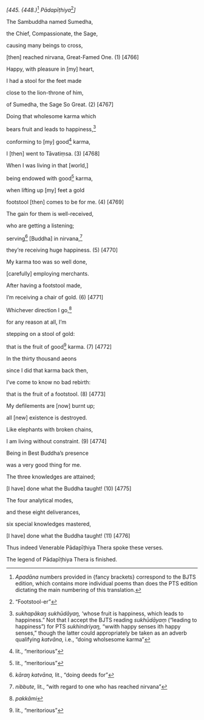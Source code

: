 *\[445. {448.}*[^1] *Pādapīṭhiya*[^2]*\]*

The Sambuddha named Sumedha,

the Chief, Compassionate, the Sage,

causing many beings to cross,

\[then\] reached nirvana, Great-Famed One. (1) \[4766\]

Happy, with pleasure in \[my\] heart,

I had a stool for the feet made

close to the lion-throne of him,

of Sumedha, the Sage So Great. (2) \[4767\]

Doing that wholesome karma which

bears fruit and leads to happiness,[^3]

conforming to \[my\] good[^4] karma,

I \[then\] went to Tāvatiṃsa. (3) \[4768\]

When I was living in that \[world,\]

being endowed with good[^5] karma,

when lifting up \[my\] feet a gold

footstool \[then\] comes to be for me. (4) \[4769\]

The gain for them is well-received,

who are getting a listening;

serving[^6] \[Buddha\] in nirvana,[^7]

they’re receiving huge happiness. (5) \[4770\]

My karma too was so well done,

\[carefully\] employing merchants.

After having a footstool made,

I’m receiving a chair of gold. (6) \[4771\]

Whichever direction I go,[^8]

for any reason at all, I’m

stepping on a stool of gold:

that is the fruit of good[^9] karma. (7) \[4772\]

In the thirty thousand aeons

since I did that karma back then,

I’ve come to know no bad rebirth:

that is the fruit of a footstool. (8) \[4773\]

My defilements are \[now\] burnt up;

all \[new\] existence is destroyed.

Like elephants with broken chains,

I am living without constraint. (9) \[4774\]

Being in Best Buddha’s presence

was a very good thing for me.

The three knowledges are attained;

\[I have\] done what the Buddha taught! (10) \[4775\]

The four analytical modes,

and these eight deliverances,

six special knowledges mastered,

\[I have\] done what the Buddha taught! (11) \[4776\]

Thus indeed Venerable Pādapīṭhiya Thera spoke these verses.

The legend of Pādapīṭhiya Thera is finished.

[^1]: *Apadāna* numbers provided in {fancy brackets} correspond to the
    BJTS edition, which contains more individual poems than does the PTS
    edition dictating the main numbering of this translation.

[^2]: “Footstool-er”

[^3]: *sukhapākaŋ sukhūdāyaŋ,* ‘whose fruit is happiness, which leads to
    happiness.” Not that I accept the BJTS reading *sukhūdāyaṃ*
    (“leading to happiness”) for PTS *sukhindriyaŋ,* “wwith happy senses
    ith happy senses,” though the latter could appropriately be taken as
    an adverb qualifying *katvāna,* i.e., “doing wholsesome karma”

[^4]: lit., “meritorious”

[^5]: lit., “meritorious”

[^6]: *kāraŋ katvāna,* lit., “doing deeds for”

[^7]: *nibbute,* lit., “with regard to one who has reached nirvana”

[^8]: *pakkāmi*

[^9]: lit., “meritorious”
